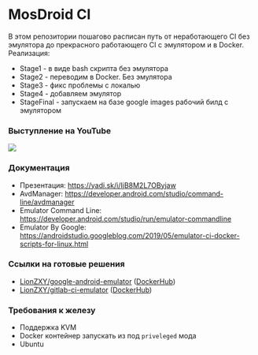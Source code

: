 # MosDroid CI

В этом репозитории пошагово расписан путь от неработающего CI без эмулятора до прекрасного работающего CI с эмулятором и в Docker.
Реализация: 
- Stage1 - в виде bash скрипта без эмулятора
- Stage2 - переводим в Docker. Без эмулятора
- Stage3 - фикс проблемы с локалью
- Stage4 - добавляем эмулятор
- StageFinal - запускаем на базе google images рабочий билд с эмулятором

### Выступление на YouTube

[![](http://img.youtube.com/vi/1EiOJ2BpW0g/0.jpg)](http://www.youtube.com/watch?v=1EiOJ2BpW0g "")

### Документация
- Презентация: https://yadi.sk/i/IjB8M2L7OByjaw
- AvdManager: https://developer.android.com/studio/command-line/avdmanager
- Emulator Command Line: https://developer.android.com/studio/run/emulator-commandline
- Emulator By Google: https://androidstudio.googleblog.com/2019/05/emulator-ci-docker-scripts-for-linux.html

### Ссылки на готовые решения
- [LionZXY/google-android-emulator](https://github.com/LionZXY/google-android-emulator) ([DockerHub](https://hub.docker.com/r/lionzxy/google-android-emulator))
- [LionZXY/gitlab-ci-emulator](https://github.com/LionZXY/gitlab-ci-emulator) ([DockerHub](https://hub.docker.com/r/lionzxy/gitlab-ci-emulator))

### Требования к железу
- Поддержка KVM
- Docker контейнер запускать из под `priveleged` мода
- Ubuntu
